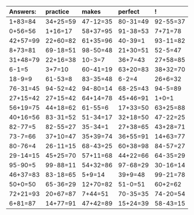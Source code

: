 | Answers: | practice | makes | perfect | ! |
| :--- | :--- | :--- | :--- | :--- |
| 1+83=84 | 34+25=59 | 47-12=35 | 80-31=49 | 92-55=37 | 
| 0+56=56 | 1+16=17 | 58+37=95 | 91-38=53 | 7+71=78 | 
| 42+57=99 | 22+60=82 | 61+35=96 | 40-39=1 | 93-11=82 | 
| 8+73=81 | 69-18=51 | 98-50=48 | 21+30=51 | 52-5=47 | 
| 31+48=79 | 22+16=38 | 10-3=7 | 36+7=43 | 27+58=85 | 
| 6-1=5 | 3+7=10 | 60-41=19 | 63+20=83 | 38+32=70 | 
| 18-9=9 | 61-53=8 | 83-35=48 | 6-2=4 | 26+6=32 | 
| 76-31=45 | 94-52=42 | 94-80=14 | 68-25=43 | 94-5=89 | 
| 27+15=42 | 27+15=42 | 64+14=78 | 45+46=91 | 1+0=1 | 
| 56+19=75 | 44+18=62 | 61-55=6 | 17+33=50 | 63+25=88 | 
| 40+16=56 | 83-31=52 | 51-34=17 | 32+18=50 | 47-22=25 | 
| 82-77=5 | 82-55=27 | 35-34=1 | 27+38=65 | 43+28=71 | 
| 73-7=66 | 37+10=47 | 35+39=74 | 36+55=91 | 14+63=77 | 
| 80-76=4 | 26-11=15 | 68-43=25 | 60+38=98 | 84-57=27 | 
| 29-14=15 | 45+25=70 | 57+11=68 | 44+22=66 | 64-35=29 | 
| 95-90=5 | 99-88=11 | 54+32=86 | 97-68=29 | 30-16=14 | 
| 46+37=83 | 83-18=65 | 5+9=14 | 39+9=48 | 99-21=78 | 
| 50+0=50 | 65-36=29 | 12+70=82 | 51-0=51 | 60+2=62 | 
| 72+21=93 | 20+67=87 | 7+44=51 | 70-35=35 | 74-20=54 | 
| 6+81=87 | 14+77=91 | 47+42=89 | 15+24=39 | 58-43=15 | 
